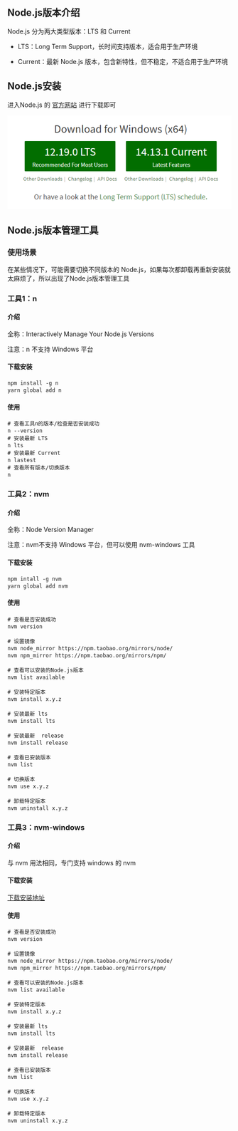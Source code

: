 ## Node.js版本介绍

Node.js 分为两大类型版本：LTS 和 Current

* LTS：Long Term Support，长时间支持版本，适合用于生产环境

* Current：最新 Node.js 版本，包含新特性，但不稳定，不适合用于生产环境



## Node.js安装

进入Node.js 的 [官方网站](https://nodejs.org) 进行下载即可

![](./images/image-20201014145059614.png)





## Node.js版本管理工具

### 使用场景

在某些情况下，可能需要切换不同版本的 Node.js，如果每次都卸载再重新安装就太麻烦了，所以出现了Node.js版本管理工具

### 工具1：n

#### 介绍

全称：Interactively Manage Your Node.js Versions

注意：n 不支持 Windows 平台

#### 下载安装

```shell
npm install -g n
yarn global add n
```

#### 使用

```shell
# 查看工具n的版本/检查是否安装成功
n --version
# 安装最新 LTS
n lts
# 安装最新 Current
n lastest
# 查看所有版本/切换版本
n
```

### 工具2：nvm

#### 介绍

全称：Node Version Manager

注意：nvm不支持 Windows 平台，但可以使用 nvm-windows 工具 

#### 下载安装

```shell
npm intall -g nvm
yarn global add nvm
```

#### 使用

```shell
# 查看是否安装成功
nvm version

# 设置镜像
nvm node_mirror https://npm.taobao.org/mirrors/node/
nvm npm_mirror https://npm.taobao.org/mirrors/npm/

# 查看可以安装的Node.js版本
nvm list available

# 安装特定版本
nvm install x.y.z

# 安装最新 lts
nvm install lts

# 安装最新  release
nvm install release

# 查看已安装版本
nvm list

# 切换版本
nvm use x.y.z

# 卸载特定版本
nvm uninstall x.y.z
```

### 工具3：nvm-windows

#### 介绍

与 nvm 用法相同，专门支持 windows 的 nvm

#### 下载安装

[下载安装地址](https://github.com/corebutler/nvm-windows/releases)

#### 使用

```shell
# 查看是否安装成功
nvm version

# 设置镜像
nvm node_mirror https://npm.taobao.org/mirrors/node/
nvm npm_mirror https://npm.taobao.org/mirrors/npm/

# 查看可以安装的Node.js版本
nvm list available

# 安装特定版本
nvm install x.y.z

# 安装最新 lts
nvm install lts

# 安装最新  release
nvm install release

# 查看已安装版本
nvm list

# 切换版本
nvm use x.y.z

# 卸载特定版本
nvm uninstall x.y.z
```